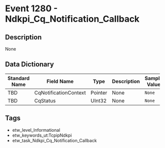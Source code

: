 # Event 1280 - Ndkpi_Cq_Notification_Callback

## Description
None

## Data Dictionary
|Standard Name|Field Name|Type|Description|Sample Value|
|---|---|---|---|---|
|TBD|CqNotificationContext|Pointer|None|`None`|
|TBD|CqStatus|UInt32|None|`None`|

## Tags
* etw_level_Informational
* etw_keywords_ut:TcpipNdkpi
* etw_task_Ndkpi_Cq_Notification_Callback